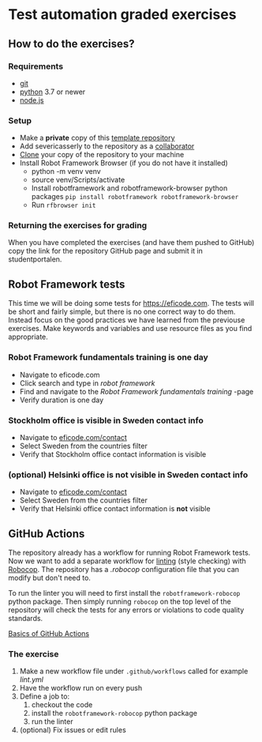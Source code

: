 # Test automation graded exercises

## How to do the exercises?

### Requirements

* [git](https://git-scm.com/)
* [python](https://www.python.org/) 3.7 or newer
* [node.js](https://nodejs.org/en/download/)

### Setup

* Make a **private** copy of this [template repository](https://docs.github.com/en/repositories/creating-and-managing-repositories/creating-a-repository-from-a-template)
* Add severicasserly to the repository as a [collaborator](https://docs.github.com/en/issues/planning-and-tracking-with-projects/managing-your-project/managing-access-to-your-projects#granting-a-collaborator-access-to-your-project)
* [Clone](https://docs.github.com/en/repositories/creating-and-managing-repositories/cloning-a-repository) your copy of the repository to your machine
* Install Robot Framework Browser (if you do not have it installed)
  * python -m venv venv
  * source venv/Scripts/activate
  * Install robotframework and robotframework-browser python packages `pip install robotframework robotframework-browser`
  * Run `rfbrowser init`

### Returning the exercises for grading

When you have completed the exercises (and have them pushed to GitHub) copy the link for the repository GitHub page and submit it in studentportalen.

## Robot Framework tests

This time we will be doing some tests for https://eficode.com. The tests will be short and fairly simple, but there is no one correct way to do them.
Instead focus on the good practices we have learned from the previouse exercises. Make keywords and variables and use resource files as you find appropriate.

### Robot Framework fundamentals training is one day

* Navigate to eficode.com
* Click search and type in *robot framework*
* Find and navigate to the *Robot Framework fundamentals training* -page
* Verify duration is one day

### Stockholm office is visible in Sweden contact info

* Navigate to [eficode.com/contact](https://www.eficode.com/contact)
* Select Sweden from the countries filter
* Verify that Stockholm office contact information is visible

### (optional) Helsinki office is not visible in Sweden contact info

* Navigate to [eficode.com/contact](https://www.eficode.com/contact)
* Select Sweden from the countries filter
* Verify that Helsinki office contact information is **not** visible 

## GitHub Actions

The repository already has a workflow for running Robot Framework tests. Now we want to add a separate workflow for [linting](https://en.wikipedia.org/wiki/Lint_(software)) (style checking) with [Robocop](https://robocop.readthedocs.io/en/stable/). The repository has a *.robocop* configuration file that you can modify but don't need to.

To run the linter you will need to first install the `robotframework-robocop` python package. Then simply running `robocop` on the top level of the repository will check the tests for any errors or violations to code quality standards.

[Basics of GitHub Actions](https://docs.github.com/en/actions/learn-github-actions/understanding-github-actions#workflows)

### The exercise

1. Make a new workflow file under `.github/workflows` called for example *lint.yml*
2. Have the workflow run on every push
3. Define a job to:
   1. checkout the code
   2. install the `robotframework-robocop` python package
   3. run the linter
4. (optional) Fix issues or edit rules